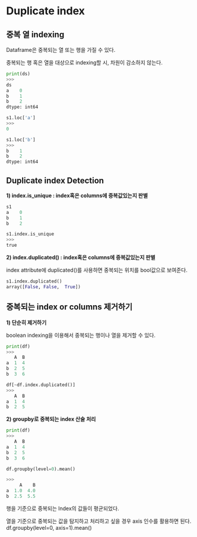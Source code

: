 # Duplicate index

## 중복 열 indexing

Dataframe은 중복되는 열 또는 행을 가질 수 있다.

중복되는 행 혹은 열을 대상으로 indexing할 시, 차원이 감소하지 않는다.
```python
print(ds)
>>>
ds
a    0
b    1
b    2
dtype: int64

s1.loc['a']
>>>
0

s1.loc['b']
>>>
b    1
b    2
dtype: int64
```

## Duplicate index Detection 

__1) index.is_unique : index혹은 columns에 중복값있는지 판별__
```python
s1
a    0
b    1
b    2

s1.index.is_unique
>>>
true
```

__2) index.duplicated() : index혹은 columns에 중복값있는지 판별__

index attribute에 duplicated()를 사용하면 중복되는 위치를 bool값으로 보여준다.

```python
s1.index.duplicated()
array([False, False,  True])
```

## 중복되는 index or columns 제거하기

__1) 단순히 제거하기__

boolean indexing을 이용해서 중복되는 행이나 열을 제거할 수 있다.
```python
print(df)
>>>
   A  B
a  1  4
b  2  5
b  3  6

df[~df.index.duplicated()]
>>>
   A  B
a  1  4
b  2  5
```
__2) groupby로 중복되는 index 산술 처리__

```python
print(df)
>>>
   A  B
a  1  4
b  2  5
b  3  6

df.groupby(level=0).mean()

>>>
     A    B
a  1.0  4.0
b  2.5  5.5
```
행을 기준으로 중복되는 lndex의 값들이 평균되었다.

열을 기준으로 중복되는 값을 탐지하고 처리하고 싶을 경우 axis 인수를 활용하면 된다.
df.groupby(level=0, axis=1).mean()
```

